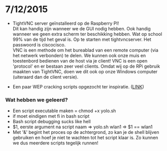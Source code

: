 # 7/12/2015

- TightVNC server geïnstalleerd op de Raspberry PI!</br> Dit kan handig zijn wanneer we de GUI nodig hebben. Ook handig wanneer we geen extra scherm ter beschikking hebben. Wat op school 99% van de tijd het geval is. Op te starten met tightvncserver. Het passwoord is ciscocisco. </br> VNC is een methode om het bureablad van een remote computer (via het netwerk verbonden) te delen. We kunnen ook onze muis en toestenbord bedienen van de host via je client! VNC is een open 'protocol' en er bestaan zeer veel clients. Omdat wij op de RPi gebruik maakten van TightVNC, doen we dit ook op onze Windows computer (uiteraard dan de client versie).

- Een paar WEP cracking scripts opgezocht ter inspiratie. ([LINK](http://www.itsecurenet.com/crack-wifi-wep-password-script-backtrack/))

### Wat hebben we geleerd?

- Een script executable maken = chmod +x yolo.sh
- if moet eindigen met fi in bash script
- Bash script debugging sucks like hell
- $1, eerste argument na script naam => yolo.sh wlan1 => $1 == wlan1
- Met '&' begint het proces op de achtergrond, zo kan je de shell blijven gebruiken en hoef je niet te wachten tot het script klaar is. Zo kunnen we dus meerdere scripts tegelijk runnen!
